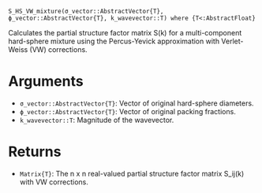 ```
S_HS_VW_mixture(σ_vector::AbstractVector{T}, ϕ_vector::AbstractVector{T}, k_wavevector::T) where {T<:AbstractFloat}
```

Calculates the partial structure factor matrix S(k) for a multi-component hard-sphere mixture using the Percus-Yevick approximation with Verlet-Weiss (VW) corrections.

# Arguments

  * `σ_vector::AbstractVector{T}`: Vector of original hard-sphere diameters.
  * `ϕ_vector::AbstractVector{T}`: Vector of original packing fractions.
  * `k_wavevector::T`: Magnitude of the wavevector.

# Returns

  * `Matrix{T}`: The n x n real-valued partial structure factor matrix S_ij(k) with VW corrections.
